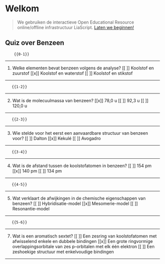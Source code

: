 <!--
title: "Quiz Benzeen"
language: nl
narrator: Dutch Female
mode: Presentation

import: https://raw.githubusercontent.com/LiaScript/CodeRunner/master/README.md
        https://raw.githubusercontent.com/LiaTemplates/BeforeAndAfter/0.0.1/README.md

link:   https://cdnjs.cloudflare.com/ajax/libs/animate.css/4.1.1/animate.min.css
        https://fonts.googleapis.com/css?family=Lato:400,400italic,700
        style.css

@runR: @LIA.eval(`["main.R"]`, `none`, `Rscript main.R`)

@JSONLD
<script run-once>
  let json = @0 

  const script = document.createElement('script');
  script.type = 'application/ld+json';
  script.text = JSON.stringify(json);

  document.head.appendChild(script);

  // this is only needed to prevent and output,
  // as long as the result of a script is undefined,
  // it is not shown or rendered within LiaScript
  console.debug("added json to head")
</script>
@end


link:   https://unpkg.com/leaflet@1.9.4/dist/leaflet.css
script: https://unpkg.com/leaflet@1.9.4/dist/leaflet.js

-->

# Welkom

> We gebruiken de interactieve Open Educational Resource online/offline infrastructuur LiaScript.
> [Laten we beginnen!](https://liascript.github.io/course/?https://raw.githubusercontent.com/abotzki/presentation/refs/heads/master/quiz-benzeen.md)

## Quiz over Benzeen

        {{0-1}}
*******************
1. Welke elementen bevat benzeen volgens de analyse?
[[ ]] Koolstof en zuurstof
[[x]] Koolstof en waterstof
[[ ]] Koolstof en stikstof

****************

       {{1-2}}
*******************
2. Wat is de molecuulmassa van benzeen?
[[x]] 78,0 u
[[ ]] 92,3 u
[[ ]] 120,0 u

*******************

       {{2-3}}
*******************
3. Wie stelde voor het eerst een aanvaardbare structuur van benzeen voor?
[[ ]] Dalton
[[x]] Kekulé
[[ ]] Avogadro

*******************

       {{3-4}}
*******************
4. Wat is de afstand tussen de koolstofatomen in benzeen?
[[ ]] 154 pm
[[x]] 140 pm
[[ ]] 134 pm

*******************

       {{4-5}}
*******************
5. Wat verklaart de afwijkingen in de chemische eigenschappen van benzeen?
[[ ]] Hybridisatie-model
[[x]] Mesomerie-model
[[ ]] Resonantie-model

*******************

       {{5-6}}
*******************
7. Wat is een aromatisch sextet?
[[ ]] Een zesring van koolstofatomen met afwisselend enkele en dubbele bindingen
[[x]] Een grote ringvormige overlappingsorbitale van zes p-orbitalen met elk één elektron
[[ ]] Een zeshoekige structuur met enkelvoudige bindingen

*******************
